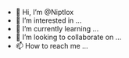 - 👋 Hi, I’m @Niptlox
- 👀 I’m interested in ...
- 🌱 I’m currently learning ...
- 💞️ I’m looking to collaborate on ...
- 📫 How to reach me ...

<!---
Niptlox/Niptlox is a ✨ special ✨ repository because its `README.md` (this file) appears on your GitHub profile.
You can click the Preview link to take a look at your changes.
--->

